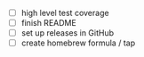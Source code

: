 - [ ] high level test coverage
- [ ] finish README
- [ ] set up releases in GitHub
- [ ] create homebrew formula / tap
